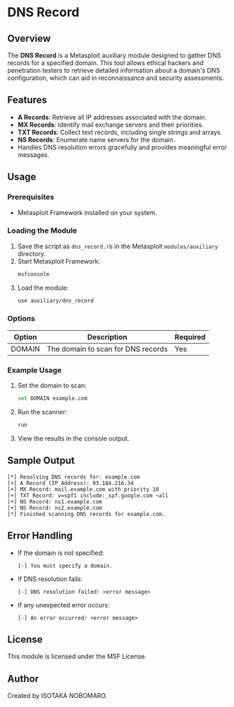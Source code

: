 # DNS Record 

## Overview
The **DNS Record** is a Metasploit auxiliary module designed to gather DNS records for a specified domain. This tool allows ethical hackers and penetration testers to retrieve detailed information about a domain's DNS configuration, which can aid in reconnaissance and security assessments.

## Features
- **A Records**: Retrieve all IP addresses associated with the domain.
- **MX Records**: Identify mail exchange servers and their priorities.
- **TXT Records**: Collect text records, including single strings and arrays.
- **NS Records**: Enumerate name servers for the domain.
- Handles DNS resolution errors gracefully and provides meaningful error messages.

## Usage
### Prerequisites
- Metasploit Framework installed on your system.

### Loading the Module
1. Save the script as `dns_record.rb` in the Metasploit `modules/auxiliary` directory.
2. Start Metasploit Framework:
   ```bash
   msfconsole
   ```
3. Load the module:
   ```bash
   use auxiliary/dns_record
   ```

### Options
| Option  | Description                         | Required |
|---------|-------------------------------------|----------|
| DOMAIN  | The domain to scan for DNS records | Yes      |

### Example Usage
1. Set the domain to scan:
   ```bash
   set DOMAIN example.com
   ```
2. Run the scanner:
   ```bash
   run
   ```
3. View the results in the console output.

## Sample Output
```
[*] Resolving DNS records for: example.com
[+] A Record (IP Address): 93.184.216.34
[+] MX Record: mail.example.com with priority 10
[+] TXT Record: v=spf1 include:_spf.google.com ~all
[+] NS Record: ns1.example.com
[+] NS Record: ns2.example.com
[*] Finished scanning DNS records for example.com.
```

## Error Handling
- If the domain is not specified:
  ```
  [-] You must specify a domain.
  ```
- If DNS resolution fails:
  ```
  [-] DNS resolution failed: <error message>
  ```
- If any unexpected error occurs:
  ```
  [-] An error occurred: <error message>
  ```

## License
This module is licensed under the MSF License.

## Author
Created by ISOTAKA NOBOMARO.


